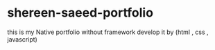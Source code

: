 # shereen-saeed-portfolio
this is my Native portfolio without framework develop it by (html , css , javascript)
